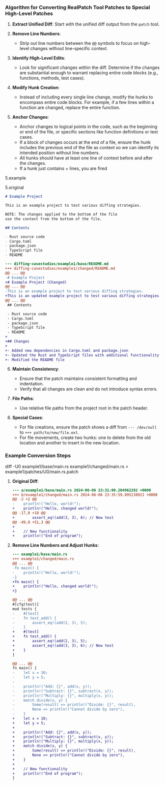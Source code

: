 ### Algorithm for Converting RealPatch Tool Patches to Special High-Level Patches

1. **Extract Unified Diff**: Start with the unified diff output from the `patch` tool.

2. **Remove Line Numbers**: 
   - Strip out line numbers between the `@@` symbols to focus on high-level changes without line-specific context.

3. **Identify High-Level Edits**:
   - Look for significant changes within the diff. Determine if the changes are substantial enough to warrant replacing entire code blocks (e.g., functions, methods, test cases).

4. **Modify Hunk Creation**:
   - Instead of including every single line change, modify the hunks to encompass entire code blocks. For example, if a few lines within a function are changed, replace the entire function.

5. **Anchor Changes**:
   - Anchor changes to logical points in the code, such as the beginning or end of the file, or specific sections like function definitions or test cases.
   - If a block of changes occurs at the end of a file,
     ensure the hunk includes the previous 
     end of the file as context so we can identify its 
     intended position without line numbers.
   - All hunks should have at least one line of context before and after the changes.
   - If a hunk just contains + lines, you are fired

5.example

5.original 

```md
# Example Project

This is an example project to test various diffing strategies.

NOTE: The changes applied to the bottom of the file
use the context from the bottom of the file.

## Contents

- Rust source code
- Cargo.toml
- package.json
- TypeScript file
- README
```

```diff
--- diffing-casestudies/example1/base/README.md
+++ diffing-casestudies/example1/changed/README.md
@@ ... @@
-# Example Project
+# Example Project (Changed)
@@ ... @@
-This is an example project to test various diffing strategies.
+This is an updated example project to test various diffing strategies.
@@ ... @@
 ## Contents

 - Rust source code
 - Cargo.toml
 - package.json
 - TypeScript file
 - README
+
+## Changes
+
+- Added new dependencies in Cargo.toml and package.json
+- Updated the Rust and TypeScript files with additional functionality and tests
+- Modified the README file
```

6. **Maintain Consistency**:
   - Ensure that the patch maintains consistent formatting and indentation.
   - Verify that all changes are clean and do not introduce syntax errors.

7. **File Paths**:
   - Use relative file paths from the project root in the patch header.

8. **Special Cases**:
   - For file creations, ensure the patch shows a diff from `--- /dev/null` to `+++ path/to/new/file.ext`.
   - For file movements, create two hunks: one to delete from the old location and another to insert in the new location.

### Example Conversion Steps
diff -U0 example1/base/main.rs example1/changed/main.rs > example1/patches/U0/main.rs.patch
1. **Original Diff**:
   ```diff
   --- a/example1/base/main.rs 2024-06-06 23:31:00.204962282 +0000
   +++ b/example1/changed/main.rs 2024-06-06 23:35:59.895138921 +0000
   @@ -2 +2 @@
   -    println!("Hello, world!");
   +    println!("Hello, changed world!");
   @@ -17,0 +18 @@
   +        assert_eq!(add(3, 3), 6); // New test
   @@ -49,0 +51,3 @@
   +
   +    // New functionality
   +    println!("End of program");
   ```

2. **Remove Line Numbers and Adjust Hunks**:
   ```diff
   --- example1/base/main.rs
   +++ example1/changed/main.rs
   @@ ... @@
   -fn main() {
   -    println!("Hello, world!");
   -}
   +fn main() {
   +    println!("Hello, changed world!");
   +}

   @@ ... @@
   #[cfg(test)]
   mod tests {
   -    #[test]
   -    fn test_add() {
   -        assert_eq!(add(2, 3), 5);
   -    }
   +    #[test]
   +    fn test_add() {
   +        assert_eq!(add(2, 3), 5);
   +        assert_eq!(add(3, 3), 6); // New test
   +    }
   }

   @@ ... @@
   fn main() {
   -    let x = 10;
   -    let y = 5;
   -
   -    println!("Add: {}", add(x, y));
   -    println!("Subtract: {}", subtract(x, y));
   -    println!("Multiply: {}", multiply(x, y));
   -    match divide(x, y) {
   -        Some(result) => println!("Divide: {}", result),
   -        None => println!("Cannot divide by zero"),
   -    }
   +    let x = 10;
   +    let y = 5;
   +
   +    println!("Add: {}", add(x, y));
   +    println!("Subtract: {}", subtract(x, y));
   +    println!("Multiply: {}", multiply(x, y));
   +    match divide(x, y) {
   +        Some(result) => println!("Divide: {}", result),
   +        None => println!("Cannot divide by zero"),
   +    }
   +
   +    // New functionality
   +    println!("End of program");
   }
   ```
